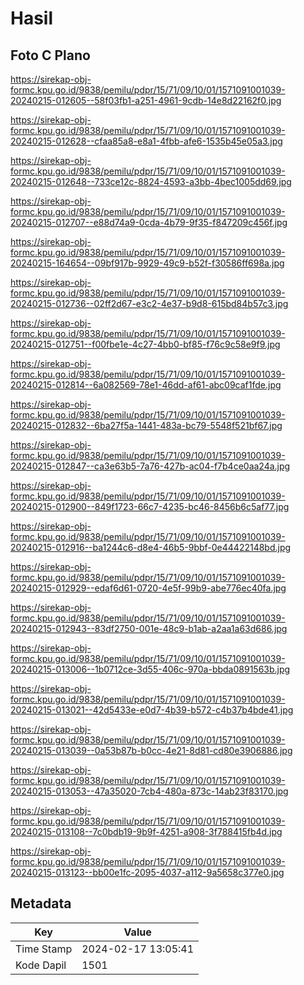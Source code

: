 # Hasil

## Foto C Plano

https://sirekap-obj-formc.kpu.go.id/9838/pemilu/pdpr/15/71/09/10/01/1571091001039-20240215-012605--58f03fb1-a251-4961-9cdb-14e8d22162f0.jpg

https://sirekap-obj-formc.kpu.go.id/9838/pemilu/pdpr/15/71/09/10/01/1571091001039-20240215-012628--cfaa85a8-e8a1-4fbb-afe6-1535b45e05a3.jpg

https://sirekap-obj-formc.kpu.go.id/9838/pemilu/pdpr/15/71/09/10/01/1571091001039-20240215-012648--733ce12c-8824-4593-a3bb-4bec1005dd69.jpg

https://sirekap-obj-formc.kpu.go.id/9838/pemilu/pdpr/15/71/09/10/01/1571091001039-20240215-012707--e88d74a9-0cda-4b79-9f35-f847209c456f.jpg

https://sirekap-obj-formc.kpu.go.id/9838/pemilu/pdpr/15/71/09/10/01/1571091001039-20240215-164654--09bf917b-9929-49c9-b52f-f30586ff698a.jpg

https://sirekap-obj-formc.kpu.go.id/9838/pemilu/pdpr/15/71/09/10/01/1571091001039-20240215-012736--02ff2d67-e3c2-4e37-b9d8-615bd84b57c3.jpg

https://sirekap-obj-formc.kpu.go.id/9838/pemilu/pdpr/15/71/09/10/01/1571091001039-20240215-012751--f00fbe1e-4c27-4bb0-bf85-f76c9c58e9f9.jpg

https://sirekap-obj-formc.kpu.go.id/9838/pemilu/pdpr/15/71/09/10/01/1571091001039-20240215-012814--6a082569-78e1-46dd-af61-abc09caf1fde.jpg

https://sirekap-obj-formc.kpu.go.id/9838/pemilu/pdpr/15/71/09/10/01/1571091001039-20240215-012832--6ba27f5a-1441-483a-bc79-5548f521bf67.jpg

https://sirekap-obj-formc.kpu.go.id/9838/pemilu/pdpr/15/71/09/10/01/1571091001039-20240215-012847--ca3e63b5-7a76-427b-ac04-f7b4ce0aa24a.jpg

https://sirekap-obj-formc.kpu.go.id/9838/pemilu/pdpr/15/71/09/10/01/1571091001039-20240215-012900--849f1723-66c7-4235-bc46-8456b6c5af77.jpg

https://sirekap-obj-formc.kpu.go.id/9838/pemilu/pdpr/15/71/09/10/01/1571091001039-20240215-012916--ba1244c6-d8e4-46b5-9bbf-0e44422148bd.jpg

https://sirekap-obj-formc.kpu.go.id/9838/pemilu/pdpr/15/71/09/10/01/1571091001039-20240215-012929--edaf6d61-0720-4e5f-99b9-abe776ec40fa.jpg

https://sirekap-obj-formc.kpu.go.id/9838/pemilu/pdpr/15/71/09/10/01/1571091001039-20240215-012943--83df2750-001e-48c9-b1ab-a2aa1a63d686.jpg

https://sirekap-obj-formc.kpu.go.id/9838/pemilu/pdpr/15/71/09/10/01/1571091001039-20240215-013006--1b0712ce-3d55-406c-970a-bbda0891563b.jpg

https://sirekap-obj-formc.kpu.go.id/9838/pemilu/pdpr/15/71/09/10/01/1571091001039-20240215-013021--42d5433e-e0d7-4b39-b572-c4b37b4bde41.jpg

https://sirekap-obj-formc.kpu.go.id/9838/pemilu/pdpr/15/71/09/10/01/1571091001039-20240215-013039--0a53b87b-b0cc-4e21-8d81-cd80e3906886.jpg

https://sirekap-obj-formc.kpu.go.id/9838/pemilu/pdpr/15/71/09/10/01/1571091001039-20240215-013053--47a35020-7cb4-480a-873c-14ab23f83170.jpg

https://sirekap-obj-formc.kpu.go.id/9838/pemilu/pdpr/15/71/09/10/01/1571091001039-20240215-013108--7c0bdb19-9b9f-4251-a908-3f788415fb4d.jpg

https://sirekap-obj-formc.kpu.go.id/9838/pemilu/pdpr/15/71/09/10/01/1571091001039-20240215-013123--bb00e1fc-2095-4037-a112-9a5658c377e0.jpg


## Metadata

| Key        | Value               |
| ---------- | ------------------- |
| Time Stamp | 2024-02-17 13:05:41 |
| Kode Dapil | 1501                |



